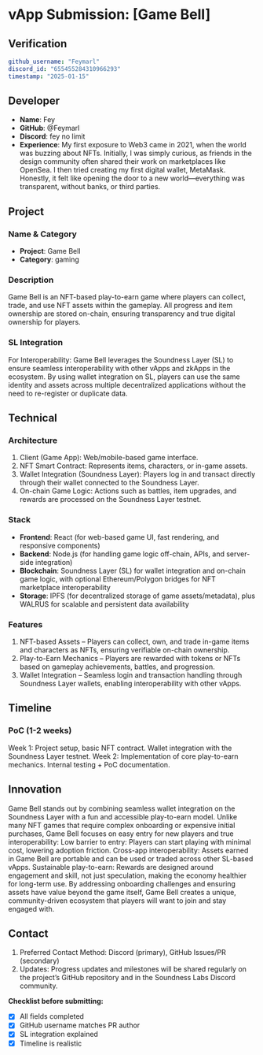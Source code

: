 # vApp Submission: [Game Bell]

## Verification
```yaml
github_username: "Feymarl"
discord_id: "655455284310966293"
timestamp: "2025-01-15"
```

## Developer
- **Name**: Fey
- **GitHub**: @Feymarl
- **Discord**: fey no limit
- **Experience**: My first exposure to Web3 came in 2021, when the world was buzzing about NFTs. Initially, I was simply curious, as friends in the design community often shared their work on marketplaces like OpenSea. I then tried creating my first digital wallet, MetaMask. Honestly, it felt like opening the door to a new world—everything was transparent, without banks, or third parties.

## Project

### Name & Category
- **Project**: Game Bell
- **Category**: gaming

### Description
Game Bell is an NFT-based play-to-earn game where players can collect, trade, and use NFT assets within the gameplay. All progress and item ownership are stored on-chain, ensuring transparency and true digital ownership for players.

### SL Integration  
For Interoperability:
Game Bell leverages the Soundness Layer (SL) to ensure seamless interoperability with other vApps and zkApps in the ecosystem. By using wallet integration on SL, players can use the same identity and assets across multiple decentralized applications without the need to re-register or duplicate data.

## Technical

### Architecture
1. Client (Game App): Web/mobile-based game interface.
2. NFT Smart Contract: Represents items, characters, or in-game assets.
3. Wallet Integration (Soundness Layer): Players log in and transact directly through their wallet connected to the Soundness Layer.
4. On-chain Game Logic: Actions such as battles, item upgrades, and rewards are processed on the Soundness Layer testnet.

### Stack
- **Frontend**: React (for web-based game UI, fast rendering, and responsive components)
- **Backend**: Node.js (for handling game logic off-chain, APIs, and server-side integration)
- **Blockchain**: Soundness Layer (SL) for wallet integration and on-chain game logic, with optional Ethereum/Polygon bridges for NFT marketplace interoperability
- **Storage**: IPFS (for decentralized storage of game assets/metadata), plus WALRUS for scalable and persistent data availability

### Features
1. NFT-based Assets – Players can collect, own, and trade in-game items and characters as NFTs, ensuring verifiable on-chain ownership.
2. Play-to-Earn Mechanics – Players are rewarded with tokens or NFTs based on gameplay achievements, battles, and progression.
3. Wallet Integration – Seamless login and transaction handling through Soundness Layer wallets, enabling interoperability with other vApps.

## Timeline

### PoC (1-2 weeks)
Week 1:
Project setup, basic NFT contract.
Wallet integration with the Soundness Layer testnet.
Week 2:
Implementation of core play-to-earn mechanics.
Internal testing + PoC documentation.

## Innovation
Game Bell stands out by combining seamless wallet integration on the Soundness Layer with a fun and accessible play-to-earn model. Unlike many NFT games that require complex onboarding or expensive initial purchases, Game Bell focuses on easy entry for new players and true interoperability:
Low barrier to entry: Players can start playing with minimal cost, lowering adoption friction.
Cross-app interoperability: Assets earned in Game Bell are portable and can be used or traded across other SL-based vApps.
Sustainable play-to-earn: Rewards are designed around engagement and skill, not just speculation, making the economy healthier for long-term use.
By addressing onboarding challenges and ensuring assets have value beyond the game itself, Game Bell creates a unique, community-driven ecosystem that players will want to join and stay engaged with.

## Contact
1. Preferred Contact Method: Discord (primary), GitHub Issues/PR (secondary)
2. Updates: Progress updates and milestones will be shared regularly on the project’s GitHub repository and in the Soundness Labs Discord community.


**Checklist before submitting:**
- [x] All fields completed
- [x] GitHub username matches PR author  
- [x] SL integration explained
- [x] Timeline is realistic
